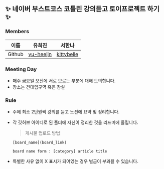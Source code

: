 ## ✨ 네이버 부스트코스 코틀린 강의듣고 토이프로젝트 하기 ✨

### Members
| 이름 | 유희진 | 서한나 |
| --- | --- | --- |
| Github | [yu-heejin](https://github.com/yu-heejin) | [kittybelle](https://github.com/kittybelle) |

### Meeting Day
- 매주 금요일 오전에 서로 모르는 부분에 대해 토의합니다.
- 장소는 건대입구역 혹은 잠실

### Rule
- 주에 최소 2단원씩 강의를 듣고 노션에 요약 및 정리합니다.
- 각 깃허브 아이디로 된 폴더에 자신이 정리한 것을 리드미에 올립니다.
    
    > 게시물 업로드 방법
    > 
    
    ```
    [board_name](board_link)
    
    board name form : [category] article title
    ```
    
- 특별한 사유 없이 X 표시가 되어있는 경우 벌금이 부과될 수 있습니다.
